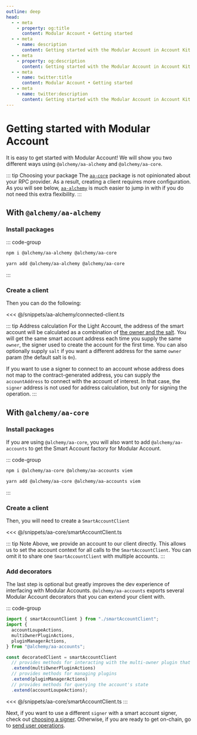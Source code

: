 ```yaml
---
outline: deep
head:
  - - meta
    - property: og:title
      content: Modular Account • Getting started
  - - meta
    - name: description
      content: Getting started with the Modular Account in Account Kit
  - - meta
    - property: og:description
      content: Getting started with the Modular Account in Account Kit
  - - meta
    - name: twitter:title
      content: Modular Account • Getting started
  - - meta
    - name: twitter:description
      content: Getting started with the Modular Account in Account Kit
---
```


# Getting started with Modular Account

It is easy to get started with Modular Account! We will show you two different ways using `@alchemy/aa-alchemy` and `@alchemy/aa-core`.

::: tip Choosing your package
The [`aa-core`](/packages/aa-core/) package is not opinionated about your RPC provider. As a result, creating a client requires more configuration. As you will see below, [`aa-alchemy`](/packages/aa-alchemy/) is much easier to jump in with if you do not need this extra flexibility.
:::

## With `@alchemy/aa-alchemy`

### Install packages

::: code-group

```bash [npm]
npm i @alchemy/aa-alchemy @alchemy/aa-core
```

```bash [yarn]
yarn add @alchemy/aa-alchemy @alchemy/aa-core
```

:::

### Create a client

Then you can do the following:

<<< @/snippets/aa-alchemy/connected-client.ts

::: tip Address calculation
For the Light Account, the address of the smart account will be calculated as a combination of [the owner and the salt](https://github.com/alchemyplatform/light-account/blob/main/src/LightAccountFactory.sol#L24-L33). You will get the same smart account address each time you supply the same `owner`, the signer used to create the account for the first time. You can also optionally supply `salt` if you want a different address for the same `owner` param (the default salt is `0n`).

If you want to use a signer to connect to an account whose address does not map to the contract-generated address, you can supply the `accountAddress` to connect with the account of interest. In that case, the `signer` address is not used for address calculation, but only for signing the operation.
:::

## With `@alchemy/aa-core`

### Install packages

If you are using `@alchemy/aa-core`, you will also want to add `@alchemy/aa-accounts` to get the Smart Account factory for Modular Account.

::: code-group

```bash [npm]
npm i @alchemy/aa-core @alchemy/aa-accounts viem
```

```bash [yarn]
yarn add @alchemy/aa-core @alchemy/aa-accounts viem
```

:::

### Create a client

Then, you will need to create a `SmartAccountClient`

<<< @/snippets/aa-core/smartAccountClient.ts

::: tip Note
Above, we provide an account to our client directly. This allows us to set the account context for all calls to the `SmartAccountClient`. You can omit it to share one `SmartAccountClient` with multiple accounts.
:::

### Add decorators

The last step is optional but greatly improves the dev experience of interfacing with Modular Accounts. `@alchemy/aa-accounts` exports several Modular Account decorators that you can extend your client with.

::: code-group

```ts
import { smartAccountClient } from "./smartAccountClient";
import {
  accountLoupeActions,
  multiOwnerPluginActions,
  pluginManagerActions,
} from "@alchemy/aa-accounts";

const decoratedClient = smartAccountClient
  // provides methods for interacting with the multi-owner plugin that is installed by default
  .extend(multiOwnerPluginActions)
  // provides methods for managing plugins
  .extend(pluginManagerActions)
  // provides methods for querying the account's state
  .extend(accountLoupeActions);
```

<<< @/snippets/aa-core/smartAccountClient.ts
:::

Next, if you want to use a different `signer` with a smart account signer, check out [choosing a signer](/signers/choosing-a-signer). Otherwise, if you are ready to get on-chain, go to [send user operations](/using-smart-accounts/send-user-operations).
